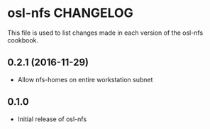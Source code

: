 osl-nfs CHANGELOG
=================
This file is used to list changes made in each version of the
osl-nfs cookbook.

0.2.1 (2016-11-29)
------------------
- Allow nfs-homes on entire workstation subnet

0.1.0
-----
- Initial release of osl-nfs

